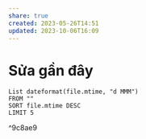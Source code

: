 ```yaml
---
share: true
created: 2023-05-26T14:51
updated: 2023-10-06T16:09
---
```

# Sửa gần đây
```dataview
List dateformat(file.mtime, "d MMM") 
FROM ""
SORT file.mtime DESC
LIMIT 5
```

^9c8ae9
